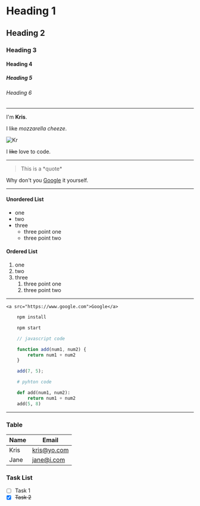 <!-- Headings -->
# Heading 1
## Heading 2
### Heading 3
#### Heading 4
##### Heading 5
###### Heading 6
___

I'm **Kris**.

I like _mozzarella cheeze_.

![Kr](https://media.giphy.com/media/l41JU9pUyosHzWyuQ/giphy.gif)

I ~~like~~ love to code.
___

> This is a \*quote*

<!-- Links -->

Why don't you [Google](https://www.google.com "google") it yourself.

---
#### Unordered List
* one
* two
* three
  * three point one
  * three point two

#### Ordered List
1. one
2. two
3. three
   1. three point one
   2. three point two
___
`<a src="https://www.google.com">Google</a>`

<!-- Github Markdowns -->

~~~bash
    npm install

    npm start
~~~

~~~javascript
    // javascript code

    function add(num1, num2) {
        return num1 + num2
    }

    add(7, 5);
~~~

~~~python
    # pyhton code

    def add(num1, num2):
        return num1 + num2
    add(5, 8)
~~~
___
### Table
| Name | Email       |
| ---- | ----------- |
| Kris | kris@yo.com |
| Jane | jane@i.com  |


### Task List
* [ ] Task 1
* [x] ~~Task 2~~
